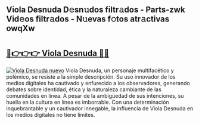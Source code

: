## Viola Desnuda D𝚎sn𝚞dos filtr𝚊dos - Parts-zwk Vid𝚎os filtr𝚊dos - N𝚞evas f𝚘tos atr𝚊ctivas owqXw

# <h2><a href="http://mb1b9l.tromn.icu/?c=Viola+Desnuda">🔗👉👉👉 Viola Desnuda 🔗🔗</a></h2>

[![Viola Desnuda nuevo](https://i.imgur.com/pEAQMta.gif)](http://mb1b9l.tromn.icu/?c=Viola+Desnuda)
Viola Desnuda, un personaje multifacético y polémico, se resiste a la simple descripción. Su uso innovador de los medios digitales ha cautivado y enfurecido a los observadores, generando debates sobre identidad, ética y la naturaleza cambiante de las comunidades en línea. A pesar de la ambigüedad de sus intenciones, su huella en la cultura en línea es imborrable. Con una determinación inquebrantable y un cautivador innegable, la influencia de Viola Desnuda en los medios digitales no tiene límites.
